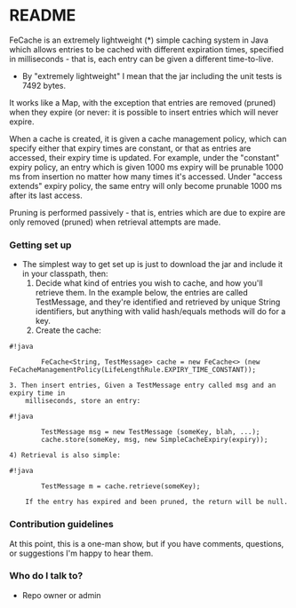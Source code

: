 # README #

FeCache is an extremely lightweight (*) simple caching system in Java which allows 
entries to be cached with different expiration times, specified in milliseconds - 
that is, each entry can be given a different time-to-live.

* By "extremely lightweight" I mean that the jar including the unit tests is 7492 bytes.

It works like a Map, with the exception that entries are removed (pruned) when
they expire (or never: it is possible to insert entries which will never expire.

When a cache is created, it is given a cache management policy, which can specify 
either that expiry times are constant, or that as entries are accessed, their expiry 
time is updated.  For example, under the "constant" expiry policy, an entry which is 
given 1000 ms expiry will be prunable 1000 ms from insertion no matter how many times 
it's accessed.  Under "access extends" expiry policy, the same entry will only 
become prunable 1000 ms after its last access.

Pruning is performed passively - that is, entries which are due to expire are 
only removed (pruned) when retrieval attempts are made.


### Getting set up ###
* The simplest way to get set up is just to download the jar and include it in your classpath, then:
    1. Decide what kind of entries you wish to cache, and how you'll retrieve 
         them.  In the example below, the entries are called TestMessage, and 
         they're identified and retrieved by unique String identifiers, but 
         anything with valid hash/equals methods will do for a key.
    2. Create the cache:

```
#!java

		FeCache<String, TestMessage> cache = new FeCache<> (new FeCacheManagementPolicy(LifeLengthRule.EXPIRY_TIME_CONSTANT));
```

		
    3. Then insert entries, Given a TestMessage entry called msg and an expiry time in 
        milliseconds, store an entry:

```
#!java

		TestMessage msg = new TestMessage (someKey, blah, ...);
		cache.store(someKey, msg, new SimpleCacheExpiry(expiry));		

```

    4) Retrieval is also simple:

```
#!java

		TestMessage m = cache.retrieve(someKey);
```

		
		If the entry has expired and been pruned, the return will be null.

		


		


### Contribution guidelines ###

At this point, this is a one-man show, but if you have comments, questions, or suggestions I'm happy to hear them.


### Who do I talk to? ###

* Repo owner or admin